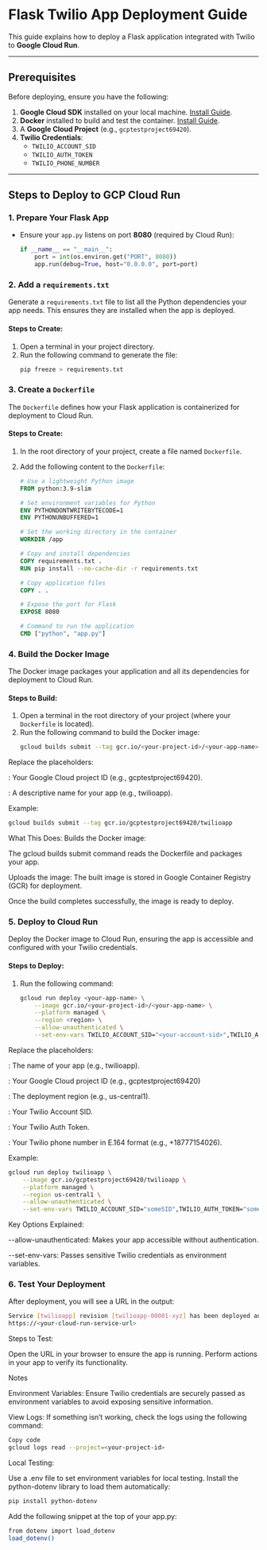 # Flask Twilio App Deployment Guide

This guide explains how to deploy a Flask application integrated with Twilio to **Google Cloud Run**.

---

## Prerequisites
Before deploying, ensure you have the following:
1. **Google Cloud SDK** installed on your local machine. [Install Guide](https://cloud.google.com/sdk/docs/install).
2. **Docker** installed to build and test the container. [Install Guide](https://www.docker.com/).
3. A **Google Cloud Project** (e.g., `gcptestproject69420`).
4. **Twilio Credentials**:
   - `TWILIO_ACCOUNT_SID`
   - `TWILIO_AUTH_TOKEN`
   - `TWILIO_PHONE_NUMBER`

---

## Steps to Deploy to GCP Cloud Run

### 1. Prepare Your Flask App
- Ensure your `app.py` listens on port **8080** (required by Cloud Run):
  ```python
  if __name__ == "__main__":
      port = int(os.environ.get("PORT", 8080))
      app.run(debug=True, host="0.0.0.0", port=port)

### 2. Add a `requirements.txt`
Generate a `requirements.txt` file to list all the Python dependencies your app needs. This ensures they are installed when the app is deployed.

#### Steps to Create:
1. Open a terminal in your project directory.
2. Run the following command to generate the file:
   ```bash
   pip freeze > requirements.txt

### 3. Create a `Dockerfile`
The `Dockerfile` defines how your Flask application is containerized for deployment to Cloud Run.

#### Steps to Create:
1. In the root directory of your project, create a file named `Dockerfile`.
2. Add the following content to the `Dockerfile`:

   ```Dockerfile
   # Use a lightweight Python image
   FROM python:3.9-slim

   # Set environment variables for Python
   ENV PYTHONDONTWRITEBYTECODE=1
   ENV PYTHONUNBUFFERED=1

   # Set the working directory in the container
   WORKDIR /app

   # Copy and install dependencies
   COPY requirements.txt .
   RUN pip install --no-cache-dir -r requirements.txt

   # Copy application files
   COPY . .

   # Expose the port for Flask
   EXPOSE 8080

   # Command to run the application
   CMD ["python", "app.py"]

### 4. Build the Docker Image
The Docker image packages your application and all its dependencies for deployment to Cloud Run.

#### Steps to Build:
1. Open a terminal in the root directory of your project (where your `Dockerfile` is located).
2. Run the following command to build the Docker image:
   ```bash
   gcloud builds submit --tag gcr.io/<your-project-id>/<your-app-name>
Replace the placeholders:

<your-project-id>: Your Google Cloud project ID (e.g., gcptestproject69420).

<your-app-name>: A descriptive name for your app (e.g., twilioapp).

Example:
```bash
gcloud builds submit --tag gcr.io/gcptestproject69420/twilioapp
````
What This Does:
Builds the Docker image: 

The gcloud builds submit command reads the Dockerfile and packages your app.

Uploads the image: The built image is stored in Google Container Registry (GCR) for deployment.

Once the build completes successfully, the image is ready to deploy.

### 5. Deploy to Cloud Run
Deploy the Docker image to Cloud Run, ensuring the app is accessible and configured with your Twilio credentials.

#### Steps to Deploy:
1. Run the following command:
   ```bash
   gcloud run deploy <your-app-name> \
       --image gcr.io/<your-project-id>/<your-app-name> \
       --platform managed \
       --region <region> \
       --allow-unauthenticated \
       --set-env-vars TWILIO_ACCOUNT_SID="<your-account-sid>",TWILIO_AUTH_TOKEN="<your-auth-token>",TWILIO_PHONE_NUMBER="<your-twilio-number>"
Replace the placeholders:

<your-app-name>: The name of your app (e.g., twilioapp).

<your-project-id>: Your Google Cloud project ID (e.g., gcptestproject69420)

<region>: The deployment region (e.g., us-central1).

<your-account-sid>: Your Twilio Account SID.

<your-auth-token>: Your Twilio Auth Token.

<your-twilio-number>: Your Twilio phone number in E.164 format (e.g., +18777154026).

Example:
```bash
gcloud run deploy twilioapp \
    --image gcr.io/gcptestproject69420/twilioapp \
    --platform managed \
    --region us-central1 \
    --allow-unauthenticated \
    --set-env-vars TWILIO_ACCOUNT_SID="someSID",TWILIO_AUTH_TOKEN="someAuthToken",TWILIO_PHONE_NUMBER="+18008675309"
```

Key Options Explained:

--allow-unauthenticated: Makes your app accessible without authentication.

--set-env-vars: Passes sensitive Twilio credentials as environment variables.

### 6. Test Your Deployment
After deployment, you will see a URL in the output:

```bash
Service [twilioapp] revision [twilioapp-00001-xyz] has been deployed and is serving 100 percent of traffic at:
https://<your-cloud-run-service-url>
```

Steps to Test:

Open the URL in your browser to ensure the app is running.
Perform actions in your app to verify its functionality.

Notes

Environment Variables: Ensure Twilio credentials are securely passed as environment variables to avoid exposing sensitive information.

View Logs: If something isn’t working, check the logs using the following command:

```bash
Copy code
gcloud logs read --project=<your-project-id>
```

Local Testing:

Use a .env file to set environment variables for local testing.
Install the python-dotenv library to load them automatically:
```bash
pip install python-dotenv
```
Add the following snippet at the top of your app.py:
```bash
from dotenv import load_dotenv
load_dotenv()
```




